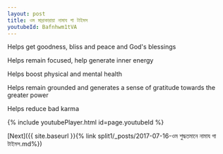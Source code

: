 ```yaml
---
layout: post
title: ওম মাদ্রাকারায়া নামায গা টাইমস
youtubeId: Bafnhwm1tVA
---
```

 
 
Helps get goodness, bliss and peace and God's blessings
 
Helps remain focused, help generate inner energy 
 
Helps boost physical and mental health 
 
Helps remain grounded and generates a sense of gratitude towards the greater power 
 
Helps reduce bad karma
 
 
 
 


{% include youtubePlayer.html id=page.youtubeId %}
 
[Next]({{ site.baseurl }}{% link  split1/_posts/2017-07-16-ওম শুদ্ধতমানে নামায গা টাইমস.md%})
 
